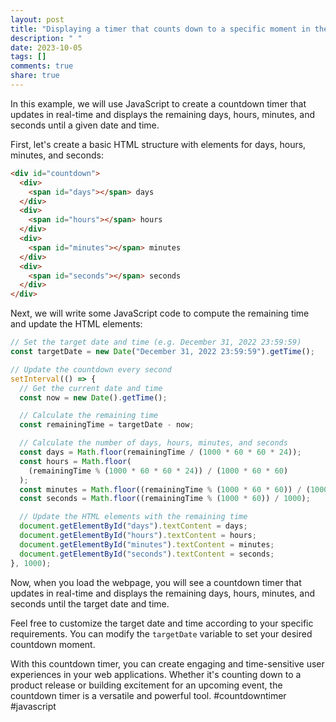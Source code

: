 ```yaml
---
layout: post
title: "Displaying a timer that counts down to a specific moment in the future"
description: " "
date: 2023-10-05
tags: []
comments: true
share: true
---
```


In this example, we will use JavaScript to create a countdown timer that updates in real-time and displays the remaining days, hours, minutes, and seconds until a given date and time.

First, let's create a basic HTML structure with elements for days, hours, minutes, and seconds:

```html
<div id="countdown">
  <div>
    <span id="days"></span> days
  </div>
  <div>
    <span id="hours"></span> hours
  </div>
  <div>
    <span id="minutes"></span> minutes
  </div>
  <div>
    <span id="seconds"></span> seconds
  </div>
</div>
```

Next, we will write some JavaScript code to compute the remaining time and update the HTML elements:

```javascript
// Set the target date and time (e.g. December 31, 2022 23:59:59)
const targetDate = new Date("December 31, 2022 23:59:59").getTime();

// Update the countdown every second
setInterval(() => {
  // Get the current date and time
  const now = new Date().getTime();

  // Calculate the remaining time
  const remainingTime = targetDate - now;

  // Calculate the number of days, hours, minutes, and seconds
  const days = Math.floor(remainingTime / (1000 * 60 * 60 * 24));
  const hours = Math.floor(
    (remainingTime % (1000 * 60 * 60 * 24)) / (1000 * 60 * 60)
  );
  const minutes = Math.floor((remainingTime % (1000 * 60 * 60)) / (1000 * 60));
  const seconds = Math.floor((remainingTime % (1000 * 60)) / 1000);

  // Update the HTML elements with the remaining time
  document.getElementById("days").textContent = days;
  document.getElementById("hours").textContent = hours;
  document.getElementById("minutes").textContent = minutes;
  document.getElementById("seconds").textContent = seconds;
}, 1000);
```

Now, when you load the webpage, you will see a countdown timer that updates in real-time and displays the remaining days, hours, minutes, and seconds until the target date and time.

Feel free to customize the target date and time according to your specific requirements. You can modify the `targetDate` variable to set your desired countdown moment.

With this countdown timer, you can create engaging and time-sensitive user experiences in your web applications. Whether it's counting down to a product release or building excitement for an upcoming event, the countdown timer is a versatile and powerful tool. #countdowntimer #javascript